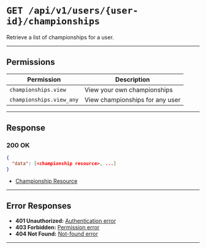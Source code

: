 # `GET /api/v1/users/{user-id}/championships`

Retrieve a list of championships for a user.


---

## Permissions
| Permission                | Description                                 |
|---------------------------|---------------------------------------------|
| `championships.view`      | View your own championships                 |
| `championships.view_any`  | View championships for any user             |

---

## Response

### 200 OK
```json
{
  "data": [<championship resource>, ...]
}
```
- [Championship Resource](championship_resource.md)

---

## Error Responses
- **401 Unauthorized:** [Authentication error](../../_globals/authentication-errors.md)
- **403 Forbidden:** [Permission error](../../_globals/permission-errors.md)
- **404 Not Found:** [Not-found error](../../_globals/not-found-errors.md)

---
